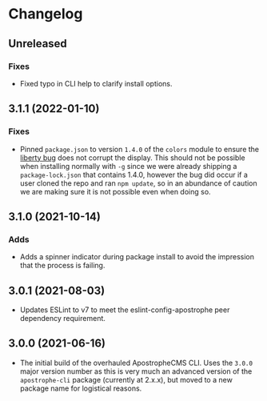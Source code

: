 # Changelog

## Unreleased 

### Fixes 

- Fixed typo in CLI help to clarify install options.

## 3.1.1 (2022-01-10)

### Fixes

- Pinned `package.json` to version `1.4.0` of the `colors` module to ensure the [liberty bug](https://github.com/Marak/colors.js/issues/285) does not corrupt the display. This should not be possible when installing normally with `-g` since we were already shipping a `package-lock.json` that contains 1.4.0, however the bug did occur if a user cloned the repo and ran `npm update`, so in an abundance of caution we are making sure it is not possible even when doing so.

## 3.1.0 (2021-10-14)

### Adds

- Adds a spinner indicator during package install to avoid the impression that the process is failing.

## 3.0.1 (2021-08-03)

- Updates ESLint to v7 to meet the eslint-config-apostrophe peer dependency requirement.

## 3.0.0 (2021-06-16)

- The initial build of the overhauled ApostropheCMS CLI. Uses the `3.0.0` major version number as this is very much an advanced version of the `apostrophe-cli` package (currently at 2.x.x), but moved to a new package name for logistical reasons.
